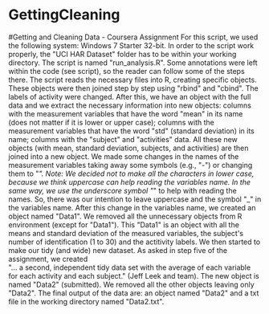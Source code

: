 GettingCleaning
===============

#Getting and Cleaning Data - Coursera Assignment
For this script, we used the following system: Windows 7 Starter 32-bit.
In order to the script work properly, the "UCI HAR Dataset" folder has to be within your working directory.
The script is named "run_analysis.R".
Some annotations were left within the code (see script), so the reader can follow some of the steps there.
The script reads the necessary files into R, creating specific objects. 
These objects were then joined step by step using "rbind" and "cbind". The labels of activity were changed.
After this, we have an object with the full data and we extract the necessary information into new objects:
columns with the measurement variables that have the word "mean" in its name (does not matter if it is lower or upper case); columns with the measurement variables that have the word "std" (standard deviation) in its name; columns with the "subject" and "activities" data.
All these new objects (with mean, standard deviation, subjects, and activities) are then joined into a new object.
We made some changes in the names of the measurement variables taking away some symbols (e.g., "-") or 
changing them to "_".
Note: We decided not to make all the characters in lower case, because we think uppercase can help reading
the variables name. In the same way, we use the underscore symbol "_" to help with reading the names.
So, there was our intention to leave uppercase and the symbol "_" in the variables name.
After this change in the variables name, we created an object named "Data1". We removed all the 
unnecessary objects from R environment (except for "Data1").
This "Data1" is an object with all the means and standard deviation of the measured variables, 
the subject's number of identification (1 to 30) and the actitivity labels.
We then started to make our tidy (and wide) new dataset.
As asked in step five of the assignment, we created  
"... a second, independent tidy data set with the average of each variable for each activity and
each subject." (Jeff Leek and team). 
The new object is named "Data2" (submitted).
We removed all the other objects leaving only "Data2".
The final output of the data are: an object named "Data2" and a txt file in the working directory named "Data2.txt".
